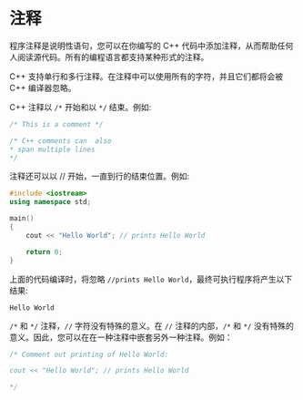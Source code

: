 # 注释

程序注释是说明性语句，您可以在你编写的 C++ 代码中添加注释，从而帮助任何人阅读源代码。所有的编程语言都支持某种形式的注释。

C++ 支持单行和多行注释。在注释中可以使用所有的字符，并且它们都将会被 C++ 编译器忽略。

C++ 注释以 `/*` 开始和以 `*/` 结束。例如:

```c++
/* This is a comment */

/* C++ comments can  also
* span multiple lines
*/
```

注释还可以以 // 开始，一直到行的结束位置。例如:

```c++
#include <iostream>
using namespace std;

main()
{
    cout << "Hello World"; // prints Hello World

    return 0;
}
```

上面的代码编译时，将忽略 `//prints Hello World`，最终可执行程序将产生以下结果:

```
Hello World
```

`/*` 和 `*/` 注释，`//` 字符没有特殊的意义。在 `//` 注释的内部，`/*` 和 `*/` 没有特殊的意义。因此，您可以在在一种注释中嵌套另外一种注释。例如：

```c++
/* Comment out printing of Hello World:

cout << "Hello World"; // prints Hello World

*/
```

